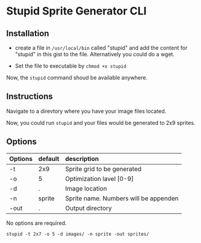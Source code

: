# Stupid Sprite Generator CLI

## Installation

* create a file in `/usr/local/bin` called "stupid" and add the content for "stupid" in this gist to the file.
Alternatively you could do a wget.

* Set the file to executable by `chmod +x stupid`

Now, the `stupid` command shoud be available anywhere.

## Instructions
Navigate to a direvtory where you have your image files located.

Now, you could run `stupid` and your files would be generated to 2x9 sprites.

## Options
Options | default | description
:------ | :------ | :------------------------------------
-t      | 2x9     | Sprite grid to be generated
-o      | 5       | Optimization lavel [0-9]
-d      | .       | Image location
-n      | sprite  | Sprite name. Numbers will be appenden
-out    | .       | Output directory

No options are required.

    stupid -t 2x7 -o 5 -d images/ -n sprite -out sprites/